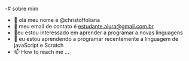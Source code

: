 -# sobre mim 
-  👋 olá meu nome é @christoffoliana
- 👀 meu email de contato é estudante.alura@gmail.com.br
- 🌱eu estou interessado em aprender a programar a novas linguagens 
- 💞️ eu estou aprendendo a programar recentemente a linguagem de javaScript e Scratch 
- 📫 How to reach me ...

<!---
christoffoliana/christoffoliana is a ✨ special ✨ repository because its `README.md` (this file) appears on your GitHub profile.
You can click the Preview link to take a look at your changes.
--->
